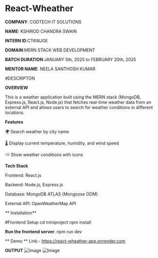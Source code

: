 # React-Wheather

**COMPANY**: CODTECH IT SOLUTIONS

**NAME**: KSHIROD CHANDRA SWAIN

**INTERN ID**:CT6WJGE

**DOMAIN**:MERN STACK WEB DEVELOPMENT

**BATCH DURATION**:JANUARY 5th, 2025 to FEBRUARY 20th, 2025

**MENTOR NAME**: NEELA SANTHOSH KUMAR

#DESCRIPTON

**OVERVIEW**

This is a weather application built using the MERN stack (MongoDB, Express.js, React.js, Node.js) that fetches real-time weather data from an external API and allows users to search for weather conditions in different locations.

**Features**

🌍 Search weather by city name

🌡️ Display current temperature, humidity, and wind speed

⛅ Show weather conditions with icons

**Tech Stack**

Frontend: React.js

Backend: Node.js, Express.js

Database: MongoDB ATLAS (Mongoose ODM)

External API: OpenWeatherMap API

** Installation**

#Frontend Setup
cd miniproject
npm install

**Run the frontend server**:
npm run dev

** Demo **
Link:- https://react-wheather-app.onrender.com

**OUTPUT**
![Image](https://github.com/user-attachments/assets/a7acb72d-4bb1-4399-b9f0-5f2140a7890c)
![Image](https://github.com/user-attachments/assets/1d44f05f-a397-4cd3-9681-ecd37526aa7e)
